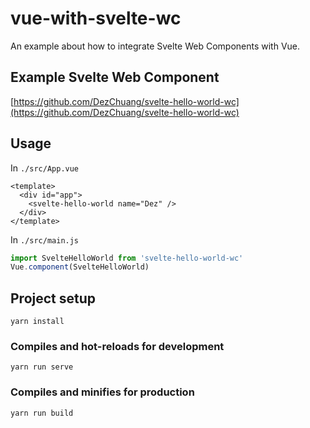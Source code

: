 # vue-with-svelte-wc

An example about how to integrate Svelte Web Components with Vue.

## Example Svelte Web Component

[https://github.com/DezChuang/svelte-hello-world-wc](https://github.com/DezChuang/svelte-hello-world-wc)

## Usage

In `./src/App.vue`

```vue
<template>
  <div id="app">
    <svelte-hello-world name="Dez" />
  </div>
</template>
```

In `./src/main.js`

```javascript
import SvelteHelloWorld from 'svelte-hello-world-wc'
Vue.component(SvelteHelloWorld)
```

## Project setup
```
yarn install
```

### Compiles and hot-reloads for development
```
yarn run serve
```

### Compiles and minifies for production
```
yarn run build
```
